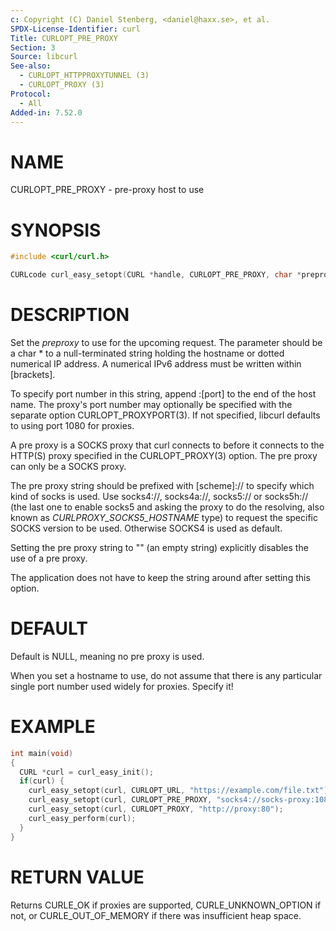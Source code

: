 ```yaml
---
c: Copyright (C) Daniel Stenberg, <daniel@haxx.se>, et al.
SPDX-License-Identifier: curl
Title: CURLOPT_PRE_PROXY
Section: 3
Source: libcurl
See-also:
  - CURLOPT_HTTPPROXYTUNNEL (3)
  - CURLOPT_PROXY (3)
Protocol:
  - All
Added-in: 7.52.0
---
```


# NAME

CURLOPT_PRE_PROXY - pre-proxy host to use

# SYNOPSIS

~~~c
#include <curl/curl.h>

CURLcode curl_easy_setopt(CURL *handle, CURLOPT_PRE_PROXY, char *preproxy);
~~~

# DESCRIPTION

Set the *preproxy* to use for the upcoming request. The parameter should be a
char * to a null-terminated string holding the hostname or dotted numerical IP
address. A numerical IPv6 address must be written within [brackets].

To specify port number in this string, append :[port] to the end of the host
name. The proxy's port number may optionally be specified with the separate
option CURLOPT_PROXYPORT(3). If not specified, libcurl defaults to using
port 1080 for proxies.

A pre proxy is a SOCKS proxy that curl connects to before it connects to the
HTTP(S) proxy specified in the CURLOPT_PROXY(3) option. The pre proxy
can only be a SOCKS proxy.

The pre proxy string should be prefixed with [scheme]:// to specify which kind
of socks is used. Use socks4://, socks4a://, socks5:// or socks5h:// (the last
one to enable socks5 and asking the proxy to do the resolving, also known as
*CURLPROXY_SOCKS5_HOSTNAME* type) to request the specific SOCKS version to
be used. Otherwise SOCKS4 is used as default.

Setting the pre proxy string to "" (an empty string) explicitly disables the
use of a pre proxy.

The application does not have to keep the string around after setting this
option.

# DEFAULT

Default is NULL, meaning no pre proxy is used.

When you set a hostname to use, do not assume that there is any particular
single port number used widely for proxies. Specify it!

# EXAMPLE

~~~c
int main(void)
{
  CURL *curl = curl_easy_init();
  if(curl) {
    curl_easy_setopt(curl, CURLOPT_URL, "https://example.com/file.txt");
    curl_easy_setopt(curl, CURLOPT_PRE_PROXY, "socks4://socks-proxy:1080");
    curl_easy_setopt(curl, CURLOPT_PROXY, "http://proxy:80");
    curl_easy_perform(curl);
  }
}
~~~

# RETURN VALUE

Returns CURLE_OK if proxies are supported, CURLE_UNKNOWN_OPTION if not, or
CURLE_OUT_OF_MEMORY if there was insufficient heap space.
